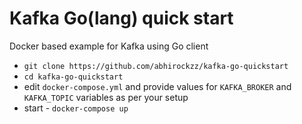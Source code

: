 # Kafka Go(lang) quick start

Docker based example for Kafka using Go client

- `git clone https://github.com/abhirockzz/kafka-go-quickstart`
- `cd kafka-go-quickstart`
- edit `docker-compose.yml` and provide values for `KAFKA_BROKER` and `KAFKA_TOPIC` variables as per your setup
- start - `docker-compose up`